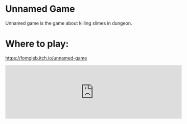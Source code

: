 # Unnamed Game
Unnamed game is the game about killing slimes in dungeon.
# Where to play:
https://fomgleb.itch.io/unnamed-game
<iframe width="552" height="167" frameborder="0" src="https://itch.io/embed/1690026"><a href="https://fomgleb.itch.io/dungeon-cleaner">Dungeon Cleaner by fomgleb</a></iframe>
